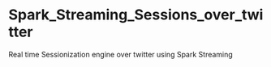 # Spark_Streaming_Sessions_over_twitter
Real time Sessionization engine over twitter using Spark Streaming
